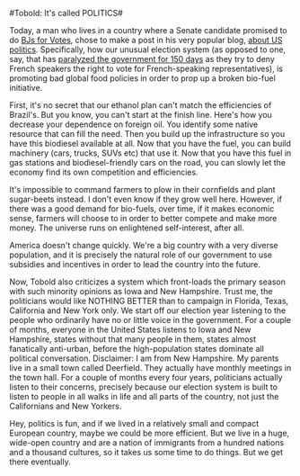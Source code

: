 #Tobold: It's called POLITICS#

Today, a man who lives in a country where a Senate candidate promised to do [BJs for Votes](http://chill888.newsvine.com/_news/2007/05/11/713764-belgium-politics-i-will-give-you-40000-blowjobs), chose to make a post in his very popular blog, [about US politics](http://tobolds.blogspot.com/2008/01/iowa-primaries-and-global-food-prices.html). Specifically, how our unusual election system (as opposed to one, say, that has [paralyzed the government for 150 days](http://www.economist.com/displaystory.cfm?story_id=10110979) as they try to deny French speakers the right to vote for French-speaking representatives), is promoting bad global food policies in order to prop up a broken bio-fuel initiative.

First, it's no secret that our ethanol plan can't match the efficiencies of Brazil's. But you know, you can't start at the finish line. Here's how you decrease your dependence on foreign oil. You identify some native resource that can fill the need. Then you build up the infrastructure so you have this biodiesel available at all. Now that you have the fuel, you can build machinery (cars, trucks, SUVs etc) that use it. Now that you have this fuel in gas stations and biodiesel-friendly cars on the road, you can slowly let the economy find its own competition and efficiencies.

It's impossible to command farmers to plow in their cornfields and plant sugar-beets instead. I don't even know if they grow well here. However, if there was a good demand for bio-fuels, over time, if it makes economic sense, farmers will choose to in order to better compete and make more money. The universe runs on enlightened self-interest, after all.

America doesn't change quickly. We're a big country with a very diverse population, and it is precisely the natural role of our government to use subsidies and incentives in order to lead the country into the future.

Now, Tobold also criticizes a system which front-loads the primary season with such minority opinions as Iowa and New Hampshire. Trust me, the politicians would like NOTHING BETTER than to campaign in Florida, Texas, California and New York only. We start off our election year listening to the people who ordinarily have no or little voice in the government. For a couple of months, everyone in the United States listens to Iowa and New Hampshire, states without that many people in them, states almost fanatically anti-urban, before the high-population states dominate all political conversation. Disclaimer: I am from New Hampshire. My parents live in a small town called Deerfield. They actually have monthly meetings in the town hall. For a couple of months every four years, politicians actually listen to their concerns, precisely because our election system is built to listen to people in all walks in life and all parts of the country, not just the Californians and New Yorkers.

Hey, politics is fun, and if we lived in a relatively small and compact European country, maybe we could be more efficient. But we live in a huge, wide-open country and are a nation of immigrants from a hundred nations and a thousand cultures, so it takes us some time to do things. But we get there eventually.

